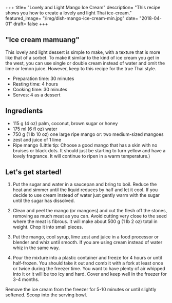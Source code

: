 +++
title= "Lovely and Light Mango Ice Cream"
description= "This recipe shows you how to create a lovely and light Thai ice-cream."
featured_image= "/img/dish-mango-ice-cream-min.jpg"
date= "2018-04-01"
draft= false
+++

## "Ice cream mamuang"

This lovely and light dessert is simple to make, with a texture that is more like that of a sorbet. To make it similar to the kind of ice cream you get in the west, you can use single or double cream instead of water and omit the lime or lemon juice. However, keep to this recipe for the true Thai style.

- Preparation time: 30 minutes
- Resting time: 4 hours
- Cooking time: 30 minutes
- Serves: 4 as a dessert

## Ingredients

- 115 g (4 oz) palm, coconut, brown sugar or honey
- 175 ml (6 fl oz) water
- 750 g (1 lb 10 oz) one large ripe mango or: two medium-sized mangoes
- zest and juice of 1 lime
- Ripe mango (Little tip: Choose a good mango that has a skin with no bruises or black dots. It should just be starting to turn yellow and have a lovely fragrance. It will continue to ripen in a warm temperature.)

## Let's get started!

1. Put the sugar and water in a saucepan and bring to boil. Reduce the heat and simmer until the liquid reduces by half and let it cool. If you decide to use cream instead of water just gently warm with the sugar until the sugar has dissolved.

2. Clean and peel the mango (or mangoes) and cut the flesh off the stones, removing as much meat as you can. Avoid cutting very close to the seed where the meat is fibrous. It will make about 500 g (1 lb 2 oz) total in weight. Chop it into small pieces.

3. Put the mango, cool syrup, lime zest and juice in a food processor or blender and whiz until smooth. If you are using cream instead of water whiz in the same way.

4. Pour the mixture into a plastic container and freeze for 4 hours or until half-frozen. You should take it out and comb it with a fork at least once or twice during the freezer time. You want to have plenty of air whipped into it or it will be too icy and hard. Cover and keep well in the freezer for 3-4 months.

Remove the ice cream from the freezer for 5-10 minutes or until slightly softened. Scoop into the serving bowl.
